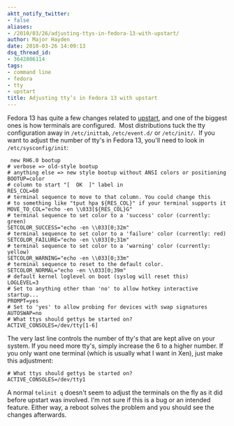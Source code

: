 ```yaml
---
aktt_notify_twitter:
- false
aliases:
- /2010/03/26/adjusting-ttys-in-fedora-13-with-upstart/
author: Major Hayden
date: 2010-03-26 14:09:13
dsq_thread_id:
- 3642806114
tags:
- command line
- fedora
- tty
- upstart
title: Adjusting tty’s in Fedora 13 with upstart
---
```


Fedora 13 has quite a few changes related to [upstart][1], and one of the biggest ones is how terminals are configured.  Most distributions tuck the tty configuration away in `/etc/inittab`, `/etc/event.d/` or `/etc/init/`.  If you want to adjust the number of tty's in Fedora 13, you'll need to look in `/etc/sysconfig/init`:

```
 new RH6.0 bootup
# verbose => old-style bootup
# anything else => new style bootup without ANSI colors or positioning
BOOTUP=color
# column to start "[  OK  ]" label in
RES_COL=60
# terminal sequence to move to that column. You could change this
# to something like "tput hpa ${RES_COL}" if your terminal supports it
MOVE_TO_COL="echo -en \\033[${RES_COL}G"
# terminal sequence to set color to a 'success' color (currently: green)
SETCOLOR_SUCCESS="echo -en \\033[0;32m"
# terminal sequence to set color to a 'failure' color (currently: red)
SETCOLOR_FAILURE="echo -en \\033[0;31m"
# terminal sequence to set color to a 'warning' color (currently: yellow)
SETCOLOR_WARNING="echo -en \\033[0;33m"
# terminal sequence to reset to the default color.
SETCOLOR_NORMAL="echo -en \\033[0;39m"
# default kernel loglevel on boot (syslog will reset this)
LOGLEVEL=3
# Set to anything other than 'no' to allow hotkey interactive startup...
PROMPT=yes
# Set to 'yes' to allow probing for devices with swap signatures
AUTOSWAP=no
# What ttys should gettys be started on?
ACTIVE_CONSOLES=/dev/tty[1-6]
```


The very last line controls the number of tty's that are kept alive on your system. If you need more tty's, simply increase the 6 to a higher number. If you only want one terminal (which is usually what I want in Xen), just make this adjustment:

```
# What ttys should gettys be started on?
ACTIVE_CONSOLES=/dev/tty1
```


A normal `telinit q` doesn't seem to adjust the terminals on the fly as it did before upstart was involved. I'm not sure if this is a bug or an intended feature. Either way, a reboot solves the problem and you should see the changes afterwards.

 [1]: http://en.wikipedia.org/wiki/Upstart